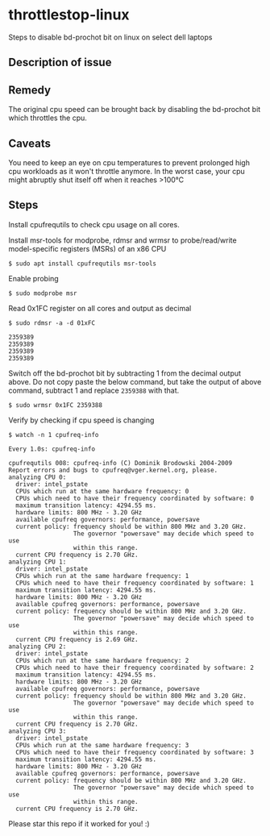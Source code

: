 # throttlestop-linux
Steps to disable bd-prochot bit on linux on select dell laptops

## Description of issue


## Remedy
The original cpu speed can be brought back by disabling the bd-prochot bit which throttles the cpu.

## Caveats
You need to keep an eye on cpu temperatures to prevent prolonged high cpu workloads as it won't throttle anymore. In the worst case, your cpu might abruptly shut itself off when it reaches >100°C

## Steps
Install cpufrequtils to check cpu usage on all cores.

Install msr-tools for modprobe, rdmsr and wrmsr to probe/read/write model-specific registers (MSRs) of an x86 CPU

```
$ sudo apt install cpufrequtils msr-tools
```

Enable probing

```
$ sudo modprobe msr
```

Read 0x1FC register on all cores and output as decimal

```
$ sudo rdmsr -a -d 01xFC

2359389
2359389
2359389
2359389

```

Switch off the bd-prochot bit by subtracting 1 from the decimal output above. Do not copy paste the below command, but take the output of above command, subtract 1 and replace `2359388` with that.

```
$ sudo wrmsr 0x1FC 2359388
```

Verify by checking if cpu speed is changing 

```
$ watch -n 1 cpufreq-info

Every 1.0s: cpufreq-info

cpufrequtils 008: cpufreq-info (C) Dominik Brodowski 2004-2009
Report errors and bugs to cpufreq@vger.kernel.org, please.
analyzing CPU 0:
  driver: intel_pstate
  CPUs which run at the same hardware frequency: 0
  CPUs which need to have their frequency coordinated by software: 0
  maximum transition latency: 4294.55 ms.
  hardware limits: 800 MHz - 3.20 GHz
  available cpufreq governors: performance, powersave
  current policy: frequency should be within 800 MHz and 3.20 GHz.
                  The governor "powersave" may decide which speed to use
                  within this range.
  current CPU frequency is 2.70 GHz.
analyzing CPU 1:
  driver: intel_pstate
  CPUs which run at the same hardware frequency: 1
  CPUs which need to have their frequency coordinated by software: 1
  maximum transition latency: 4294.55 ms.
  hardware limits: 800 MHz - 3.20 GHz
  available cpufreq governors: performance, powersave
  current policy: frequency should be within 800 MHz and 3.20 GHz.
                  The governor "powersave" may decide which speed to use
                  within this range.
  current CPU frequency is 2.69 GHz.
analyzing CPU 2:
  driver: intel_pstate
  CPUs which run at the same hardware frequency: 2
  CPUs which need to have their frequency coordinated by software: 2
  maximum transition latency: 4294.55 ms.
  hardware limits: 800 MHz - 3.20 GHz
  available cpufreq governors: performance, powersave
  current policy: frequency should be within 800 MHz and 3.20 GHz.
                  The governor "powersave" may decide which speed to use
                  within this range.
  current CPU frequency is 2.70 GHz.
analyzing CPU 3:
  driver: intel_pstate
  CPUs which run at the same hardware frequency: 3
  CPUs which need to have their frequency coordinated by software: 3
  maximum transition latency: 4294.55 ms.
  hardware limits: 800 MHz - 3.20 GHz
  available cpufreq governors: performance, powersave
  current policy: frequency should be within 800 MHz and 3.20 GHz.
                  The governor "powersave" may decide which speed to use
                  within this range.
  current CPU frequency is 2.70 GHz.

```


Please star this repo if it worked for you! :)
